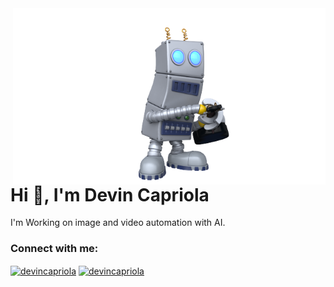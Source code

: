 <img align="right" width="500px" src="./assets/botpeg.png" />
  
<h1>Hi 👋, I'm Devin Capriola</h1>
<p>I'm Working on image and video automation with AI.</p>

<h3>Connect with me:</h3>
<p>
  <a href="https://twitter.com/devincapriola" target="blank"><img align="center" src="https://raw.githubusercontent.com/rahuldkjain/github-profile-readme-generator/master/src/images/icons/Social/twitter.svg" alt="devincapriola" height="30" width="40" /></a>
  <a href="https://instagram.com/devincapriola" target="blank"><img align="center" src="https://raw.githubusercontent.com/rahuldkjain/github-profile-readme-generator/master/src/images/icons/Social/instagram.svg" alt="devincapriola" height="30" width="40" /></a>
</p>
